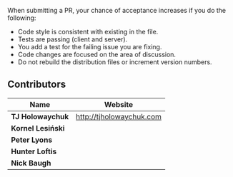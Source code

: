 When submitting a PR, your chance of acceptance increases if you do the following:

* Code style is consistent with existing in the file.
* Tests are passing (client and server).
* You add a test for the failing issue you are fixing.
* Code changes are focused on the area of discussion.
* Do not rebuild the distribution files or increment version numbers.


## Contributors

| Name                | Website                    |
| ------------------- | -------------------------- |
| **TJ Holowaychuk**  | <http://tjholowaychuk.com> |
| **Kornel Lesiński** |                            |
| **Peter Lyons**     |                            |
| **Hunter Loftis**   |                            |
| **Nick Baugh**      |                            |
